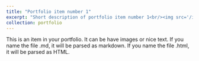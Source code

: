 ```yaml
---
title: "Portfolio item number 1"
excerpt: "Short description of portfolio item number 1<br/><img src='/images/WeChat Image_20210924125453——.jpg'>"
collection: portfolio
---
```


This is an item in your portfolio. It can be have images or nice text. If you name the file .md, it will be parsed as markdown. If you name the file .html, it will be parsed as HTML. 

